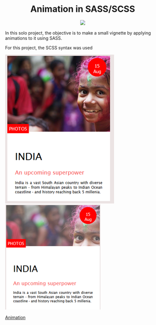 <h1 align="center"> Animation in SASS/SCSS </h1>

<p align="center">
<img src="https://img.shields.io/badge/Sass-CC6699?style=for-the-badge&logo=sass&logoColor=white"/>
</p>
  
In this solo project, the objective is to make a small vignette by applying animations to it using SASS. 

For this project, the SCSS syntax was used

![Vignette initiale](assets/img/img0.png) ![Vignette animée](assets/img/img1.png)


[Animation](https://calcagnoloic.github.io/challenge-animation/)
